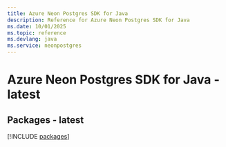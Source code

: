 ```yaml
---
title: Azure Neon Postgres SDK for Java
description: Reference for Azure Neon Postgres SDK for Java
ms.date: 10/01/2025
ms.topic: reference
ms.devlang: java
ms.service: neonpostgres
---
```

# Azure Neon Postgres SDK for Java - latest
## Packages - latest
[!INCLUDE [packages](neon-postgres-index.md)]